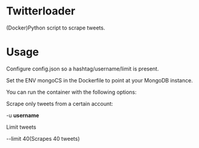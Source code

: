 # Twitterloader
(Docker)Python script to scrape tweets.

# Usage
Configure config.json so a hashtag/username/limit is present.

Set the ENV mongoCS in the Dockerfile to point at your MongoDB instance. 
 
You can run the container with the following options:

Scrape only tweets from a certain account:

-u **username**

Limit tweets

--limit 40(Scrapes 40 tweets)
